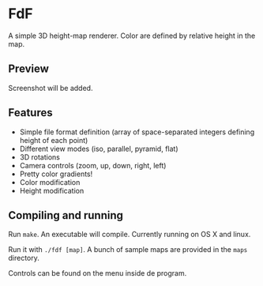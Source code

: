 # FdF 

A simple 3D height-map renderer. Color are defined by
relative height in the map.

## Preview
Screenshot will be added.

## Features
* Simple file format definition (array of space-separated integers defining height of each point)
* Different view modes (iso, parallel, pyramid, flat)
* 3D rotations
* Camera controls (zoom, up, down, right, left)
* Pretty color gradients!
* Color modification
* Height modification

## Compiling and running
Run `make`. An executable will compile. Currently running on OS X and linux.

Run it with `./fdf [map]`. A bunch of sample maps are provided in the `maps`
directory.

Controls can be found on the menu inside de program.
